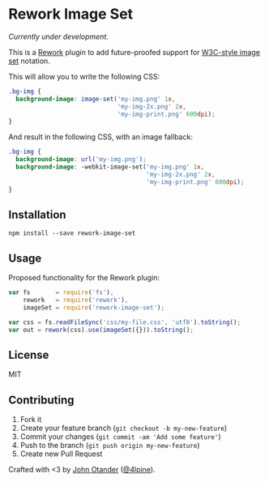 # Rework Image Set

_Currently under development._

This is a [Rework](https://github.com/reworkcss/rework) plugin to add future-proofed support for
[W3C-style image set](http://www.w3.org/TR/css4-images/) notation.

This will allow you to write the following CSS:

```css
.bg-img {
  background-image: image-set('my-img.png' 1x,
                              'my-img-2x.png' 2x,
                              'my-img-print.png' 600dpi);
}
```

And result in the following CSS, with an image fallback:

```css
.bg-img {
  background-image: url('my-img.png');
  background-image: -webkit-image-set('my-img.png' 1x,
                                      'my-img-2x.png' 2x,
                                      'my-img-print.png' 600dpi);
}
```

## Installation

```
npm install --save rework-image-set
```

## Usage

Proposed functionality for the Rework plugin:

```javascript
var fs       = require('fs'),
    rework   = require('rework'),
    imageSet = require('rework-image-set');

var css = fs.readFileSync('css/my-file.css', 'utf8').toString();
var out = rework(css).use(imageSet({})).toString();
```

## License

MIT

## Contributing

1. Fork it
2. Create your feature branch (`git checkout -b my-new-feature`)
3. Commit your changes (`git commit -am 'Add some feature'`)
4. Push to the branch (`git push origin my-new-feature`)
5. Create new Pull Request

Crafted with <3 by [John Otander](http://johnotander.com) ([@4lpine](https://twitter.com/4lpine)).
